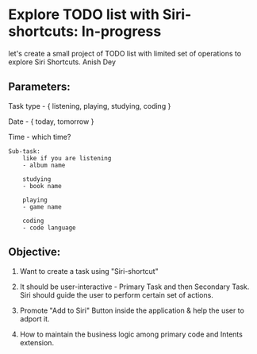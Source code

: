 # Explore TODO list with Siri-shortcuts: In-progress

let's create a small project of TODO list with limited set of operations to explore Siri Shortcuts.
Anish Dey

## Parameters:

Task type - { listening, playing, studying, coding }

Date - { today, tomorrow }

Time - which time?

```
Sub-task: 
	like if you are listening 
	- album name 

	studying 
	- book name

	playing 
	- game name

	coding 
	- code language
```

## Objective:

1. Want to create a task using "Siri-shortcut"

2. It should be user-interactive - Primary Task and then Secondary Task. Siri should guide the user to perform certain set of actions.

3. Promote "Add to Siri" Button inside the application & help the user to adport it.

4. How to maintain the business logic among primary code and Intents extension.


